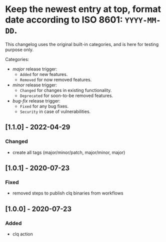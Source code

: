 # Keep the newest entry at top, format date according to ISO 8601: `YYYY-MM-DD`.

This changelog uses the original built-in categories, and is here for testing purpose only.

Categories:

- *major* release trigger:
  - `Added` for new features.
  - `Removed` for now removed features.
- *minor* release trigger:
  - `Changed` for changes in existing functionality.
  - `Deprecated` for soon-to-be removed features.
- *bug-fix* release trigger:
  - `Fixed` for any bug fixes.
  - `Security` in case of vulnerabilities.

## [1.1.0] - 2022-04-29

### Changed

- create all tags (major/minor/patch, major/minor, major)

## [1.0.1] - 2020-07-23

### Fixed

- removed steps to publish clq binaries from workflows

## [1.0.0] - 2020-07-23

### Added

- clq action
